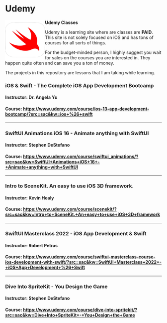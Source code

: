 # Udemy

<img src="/img/swift-red.svg" style="float:left;width:128px;height:128px;background-color:white;" />

**Udemy Classes**

Udemy is a learning site where are classes are **PAID**. This site is not solely focused on iOS and has tons of courses for all sorts of things.

For the budget-minded person, I highly suggest you wait for sales on the courses you are interested in. They happen quite often and can save you a ton of money.

The projects in this repository are lessons that I am taking while learning.

### iOS & Swift - The Complete iOS App Development Bootcamp
#### Instructor: Dr. Angela Yu
#### Course: https://www.udemy.com/course/ios-13-app-development-bootcamp/?src=sac&kw=ios+%26+swift

***

### SwiftUI Animations iOS 16 - Animate anything with SwiftUI
#### Instructor: Stephen DeStefano
#### Course: https://www.udemy.com/course/swiftui_animations/?src=sac&kw=SwiftUI+Animations+iOS+16+-+Animate+anything+with+SwiftUI

***

### Intro to SceneKit. An easy to use iOS 3D framework.
#### Instructor: Kevin Healy
#### Course: https://www.udemy.com/course/scenekit/?src=sac&kw=Intro+to+SceneKit.+An+easy+to+use+iOS+3D+framework

***

### SwiftUI Masterclass 2022 - iOS App Development & Swift
#### Instructor: Robert Petras
#### Course: https://www.udemy.com/course/swiftui-masterclass-course-ios-development-with-swift/?src=sac&kw=SwiftUI+Masterclass+2022+-+iOS+App+Development+%26+Swift

***

### Dive Into SpriteKit - You Design the Game
#### Instructor: Stephen DeStefano
#### Course: https://www.udemy.com/course/dive-into-spritekit/?src=sac&kw=Dive+Into+SpriteKit+-+You+Design+the+Game
